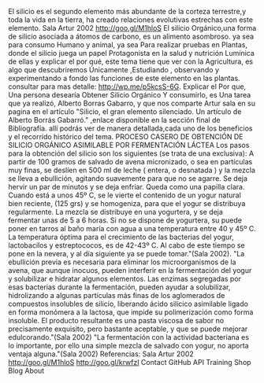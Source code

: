 El silicio es el segundo elemento más abundante de la corteza terrestre,y toda la vida en la tierra, ha creado relaciones evolutivas estrechas con este elemento.
Sala Artur 2002 http://goo.gl/M1hloS
El silicio Orgánico,una forma de silicio asociada a átomos de carbono, es un alimento asombroso. ya sea para consumo Humano y animal, ya sea Para realizar pruebas en Plantas, donde el silicio juega un papel Protagonista en la salud y nutrición Lumínica de ellas y explicar el por qué, este tema tiene que ver con la Agricultura, es algo que descubriremos Únicamente ,Estudiando , observando y experimentando a fondo las funciones de este elemento en las plantas. consultar para mas detalle: http://wp.me/p5kcsS-6G.
Explicar el Por que, Una persona desearía Obtener Silicio Orgánico Y consumirlo, es Una tarea que ya realizó, Alberto Borras Gabarro, y que nos comparte Artur sala en su pagina en el artículo "Silicio, el gran elemento silenciado. Un artículo de Alberto Borrás Gabarró." ,enlace disponible en la sección final de Bibliografía.
allí podrás ver de manera detallada,cada uno de los beneficios y el recorrido histórico del tema.
PROCESO CASERO DE OBTENCIÓN DE SILICIO ORGÁNICO ASIMILABLE POR FERMENTACIÓN LÁCTEA
Los pasos para la obtención del silicio son los siguientes (se trata de una exclusiva):
A partir de 100 gramos de salvado de avena micronizado, o sea en partículas muy finas, se deslíen en 500 ml de leche ( entera, o desnatada ) y la mezcla se lleva a ebullición, agitando suavemente para que no se agarre. Se deja hervir un par de minutos y se deja enfriar. Queda como una papilla clara.
Cuando está a unos 45º C, se le vierte el contenido de un yogur natural bien reciente, (125 grs) y se homogeniza, para que el yogur se distribuya regularmente. La mezcla se distribuye en una yogurtera, y se deja fermentar unas de 5 a 6 horas. Si no se dispone de yogurtera, su puede poner en tarros al baño maría con agua a una temperatura entre 40 y 45º C. La temperatura óptima para el crecimiento de las bacterias del yogur, lactobacilos y estreptococos, es de 42-43º C. Al cabo de este tiempo se pone en la nevera, y al día siguiente ya se puede tomar."(Sala 2002).
"La ebullición previa es necesaria para eliminar los microorganismos de la avena, que aunque inocuos, pueden interferir en la fermentación del yogur y solubilizar e hidratar algunos elementos. Las enzimas segregadas por esas bacterias durante la fermentación, pueden ayudar a solubilizar, hidrolizando a algunas partículas más finas de los aglomerados de compuestos insolubles de silicio, liberando ácido silícico asimilable ligado en forma monómera a la lactosa, que impide su polimerización como forma insoluble. El producto resultante es una pasta viscosa de sabor no precisamente exquisito, pero bastante aceptable, y que se puede mejorar edulcorando."(Sala 2002)
"La fermentación con la actividad bacteriana es lo importante, por ello una simple mezcla de salvado con yogur, no aporta ventaja alguna."(Sala 2002)
Referencias:
Sala Artur 2002 http://goo.gl/M1hloS
http://goo.gl/krwfzI Contact GitHub API Training Shop Blog About
